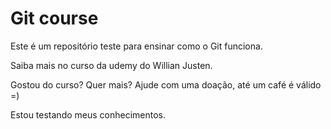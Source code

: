 # Git course

Este é um repositório teste para ensinar como o Git funciona.

Saiba mais no curso da udemy do Willian Justen.

Gostou do curso? Quer mais? Ajude com uma doação, até um café é válido =)

Estou testando meus conhecimentos.